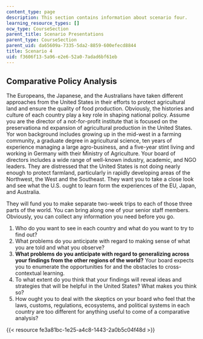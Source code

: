 ```yaml
---
content_type: page
description: This section contains information about scenario four.
learning_resource_types: []
ocw_type: CourseSection
parent_title: Scenario Presentations
parent_type: CourseSection
parent_uid: da65609a-7335-5da2-8859-600efecd8844
title: Scenario 4
uid: f3606f13-5a96-e2e6-52a0-7adad6bf61eb
---
```


Comparative Policy Analysis
---------------------------

The Europeans, the Japanese, and the Australians have taken different approaches from the United States in their efforts to protect agricultural land and ensure the quality of food production. Obviously, the histories and culture of each country play a key role in shaping national policy. Assume you are the director of a not-for-profit institute that is focused on the preservationa nd expansion of agricultural production in the United States. Yor won background includes growing up in the mid-west in a farming community, a graduate degree in agricultural science, ten years of experience managing a large agro-business, and a five-year stint living and working in Germany with their Ministry of Agriculture. Your board of directors includes a wide range of well-known industry, academic, and NGO leaders. They are distressed that the United States is not doing nearly enough to protect farmland, particularly in rapidly developing areas of the Northwest, the West and the Southeast. They want you to take a close look and see what the U.S. ought to learn form the experiences of the EU, Japan, and Australia.

They will fund you to make separate two-week trips to each of those three parts of the world. You can bring along one of your senior staff members. Obviously, you can collect any information you need before you go.

1.  Who do you want to see in each country and what do you want to try to find out?
2.  What problems do you anticipate with regard to making sense of what you are told and what you observe?
3.  **What problems do you anticipate with regard to generalizing across your findings from the other regions of the world?** Your board expects you to enumerate the opportunities for and the obstacles to cross-contextual learning.
4.  To what extent do you think that your findings will reveal ideas and strategies that will be helpful in the United States? What makes you think so?
5.  How ought you to deal with the skeptics on your board who feel that the laws, customs, regulations, ecosystems, and political systems in each country are too different for anything useful to come of a comparative analysis?

{{< resource fe3a81bc-1e25-a4c8-1443-2a0b5c04f48d >}}